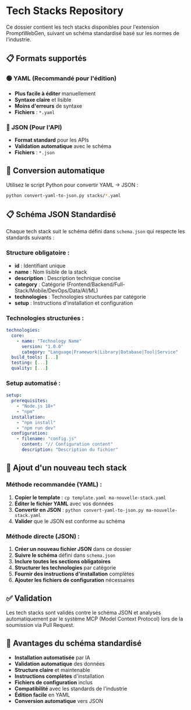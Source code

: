 # Tech Stacks Repository

Ce dossier contient les tech stacks disponibles pour l'extension PromptWebGen, suivant un schéma standardisé basé sur les normes de l'industrie.

## 📋 Formats supportés

### 🟢 **YAML (Recommandé pour l'édition)**
- **Plus facile à éditer** manuellement
- **Syntaxe claire** et lisible
- **Moins d'erreurs** de syntaxe
- **Fichiers** : `*.yaml`

### 🔵 **JSON (Pour l'API)**
- **Format standard** pour les APIs
- **Validation automatique** avec le schéma
- **Fichiers** : `*.json`

## 🔄 Conversion automatique

Utilisez le script Python pour convertir YAML → JSON :
```bash
python convert-yaml-to-json.py stacks/*.yaml
```

## 📋 Schéma JSON Standardisé

Chaque tech stack suit le schéma défini dans `schema.json` qui respecte les standards suivants :

### Structure obligatoire :
- **id** : Identifiant unique
- **name** : Nom lisible de la stack
- **description** : Description technique concise
- **category** : Catégorie (Frontend/Backend/Full-Stack/Mobile/DevOps/Data/AI/ML)
- **technologies** : Technologies structurées par catégorie
- **setup** : Instructions d'installation et configuration

### Technologies structurées :
```yaml
technologies:
  core:
    - name: "Technology Name"
      version: "1.0.0"
      category: "Language|Framework|Library|Database|Tool|Service"
  build_tools: [...]
  testing: [...]
  quality: [...]
```

### Setup automatisé :
```yaml
setup:
  prerequisites:
    - "Node.js 18+"
    - "npm"
  installation:
    - "npm install"
    - "npm run dev"
  configuration:
    - filename: "config.js"
      content: "// Configuration content"
      description: "Description du fichier"
```

## 🚀 Ajout d'un nouveau tech stack

### Méthode recommandée (YAML) :
1. **Copier le template** : `cp template.yaml ma-nouvelle-stack.yaml`
2. **Éditer le fichier YAML** avec vos données
3. **Convertir en JSON** : `python convert-yaml-to-json.py ma-nouvelle-stack.yaml`
4. **Valider** que le JSON est conforme au schéma

### Méthode directe (JSON) :
1. **Créer un nouveau fichier JSON** dans ce dossier
2. **Suivre le schéma** défini dans `schema.json`
3. **Inclure toutes les sections obligatoires**
4. **Structurer les technologies** par catégorie
5. **Fournir des instructions d'installation** complètes
6. **Ajouter les fichiers de configuration** nécessaires

## ✅ Validation

Les tech stacks sont validés contre le schéma JSON et analysés automatiquement par le système MCP (Model Context Protocol) lors de la soumission via Pull Request.

## 🎯 Avantages du schéma standardisé

- **Installation automatisée** par IA
- **Validation automatique** des données
- **Structure claire** et maintenable
- **Instructions complètes** d'installation
- **Fichiers de configuration** inclus
- **Compatibilité** avec les standards de l'industrie
- **Édition facile** en YAML
- **Conversion automatique** vers JSON
